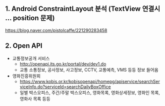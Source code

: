 ## 1. Android ConstraintLayout 분석 (TextView 연결시 ... position 문제)
https://blog.naver.com/pistolcaffe/221290283458

## 2. Open API
  - 교통정보공개 서비스
      - http://openapi.its.go.kr/portal/dev/dev1.do
      - 교통 소통정보, 공사정보, 사고정보, CCTV, 교통예측, VMS 등등 정보 들어옴
  - 영화진흥위원회
      - https://www.kobis.or.kr/kobisopenapi/homepg/apiservice/searchServiceInfo.do?serviceId=searchDailyBoxOffice
      - 일별 박스오피스, 주간/주말 박스오피스, 영화목록, 영화상세정보, 영화인 목록, 영화사 목록 등등
